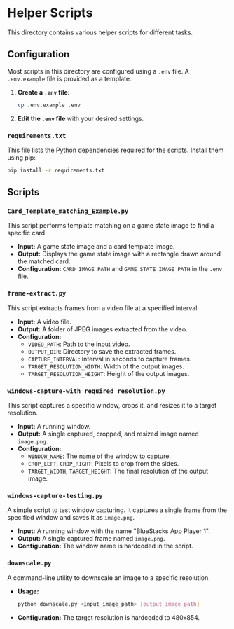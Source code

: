 # Helper Scripts

This directory contains various helper scripts for different tasks.

## Configuration

Most scripts in this directory are configured using a `.env` file. A `.env.example` file is provided as a template.

1.  **Create a `.env` file:**
    ```bash
    cp .env.example .env
    ```
2.  **Edit the `.env` file** with your desired settings.

### `requirements.txt`

This file lists the Python dependencies required for the scripts. Install them using pip:

```bash
pip install -r requirements.txt
```

## Scripts

### `Card_Template_matching_Example.py`

This script performs template matching on a game state image to find a specific card.

-   **Input:** A game state image and a card template image.
-   **Output:** Displays the game state image with a rectangle drawn around the matched card.
-   **Configuration:** `CARD_IMAGE_PATH` and `GAME_STATE_IMAGE_PATH` in the `.env` file.

### `frame-extract.py`

This script extracts frames from a video file at a specified interval.

-   **Input:** A video file.
-   **Output:** A folder of JPEG images extracted from the video.
-   **Configuration:**
    -   `VIDEO_PATH`: Path to the input video.
    -   `OUTPUT_DIR`: Directory to save the extracted frames.
    -   `CAPTURE_INTERVAL`: Interval in seconds to capture frames.
    -   `TARGET_RESOLUTION_WIDTH`: Width of the output images.
    -   `TARGET_RESOLUTION_HEIGHT`: Height of the output images.

### `windows-capture-with required resolution.py`

This script captures a specific window, crops it, and resizes it to a target resolution.

-   **Input:** A running window.
-   **Output:** A single captured, cropped, and resized image named `image.png`.
-   **Configuration:**
    -   `WINDOW_NAME`: The name of the window to capture.
    -   `CROP_LEFT`, `CROP_RIGHT`: Pixels to crop from the sides.
    -   `TARGET_WIDTH`, `TARGET_HEIGHT`: The final resolution of the output image.

### `windows-capture-testing.py`

A simple script to test window capturing. It captures a single frame from the specified window and saves it as `image.png`.

-   **Input:** A running window with the name "BlueStacks App Player 1".
-   **Output:** A single captured frame named `image.png`.
-   **Configuration:** The window name is hardcoded in the script.

### `downscale.py`

A command-line utility to downscale an image to a specific resolution.

-   **Usage:**
    ```bash
    python downscale.py <input_image_path> [output_image_path]
    ```
-   **Configuration:** The target resolution is hardcoded to 480x854.
